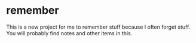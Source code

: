# remember
This is a new project for me to remember stuff because I often forget stuff.
You will probably find notes and other items in this.
